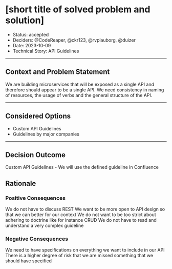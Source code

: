﻿# [short title of solved problem and solution]

* Status: accepted
* Deciders: @CodeReaper, @ckr123, @rvplauborg, @duizer
* Date: 2023-10-09
* Technical Story: API Guidelines

---

## Context and Problem Statement

We are building microservices that will be exposed as a single API and therefore should appear to be a single API.
We need consistency in naming of resources, the usage of verbs and the general structure of the API.

---

## Considered Options  <!-- optional -->

* Custom API Guidelines
* Guidelines by major companies

---

## Decision Outcome

Custom API Guidelines - We will use the defined guideline in Confluence

## Rationale


### Positive Consequences <!-- optional -->
We do not have to discuss REST
We want to be more open to API design so that we can better for our context
We do not want to be too strict about adhering to doctrine like for instance CRUD
We do not have to read and understand a very complex guideline

### Negative Consequences <!-- optional -->
We need to have specifications on everything we want to include in our API
There is a higher degree of risk that we are missed something that we should have specified

